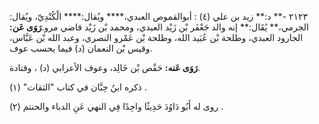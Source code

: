 ٢١٢٣ -** د:** زيد بن علي (٤) : أبوالقموص العبدي،**** ويُقال:**** الْكُنْدِيّ، ويُقال: الجرمي،** يُقَال:** إنه والد جَعْفَر بْن زَيْد العبدي، ومحمد بْن زَيْد قاضي مرو.**رَوَى عَن:** الجارود العبدي، وطلحة بْن عُبَيد الله، وطلحة بْن عَمْرو النصري، وعبد الله بْن عَبَّاس، وقيس بْن النعمان (د) فيما يحسب عوف.

**رَوَى عَنه:** حَفْص بْن خَالِد، وعوف الأعرابي (د) ، وقتادة.

ذكره ابنُ حِبَّان في كتاب "الثقات" (١) .

روى له أَبُو دَاوُدَ حَدِيثًا واحِدًا فِي النهي عَنِ الدباء والحنتم (٢) .